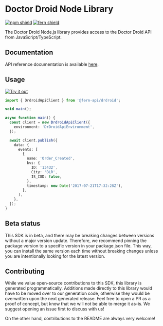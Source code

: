 # Doctor Droid Node Library

[![npm shield](https://img.shields.io/npm/v/@fern-api/drdroid)](https://www.npmjs.com/package/@fern-api/drdroid)
[![fern shield](https://img.shields.io/badge/%F0%9F%8C%BF-SDK%20generated%20by%20Fern-brightgreen)](https://github.com/fern-api/fern)

The Doctor Droid Node.js library provides access to the Doctor Droid API from JavaScript/TypeScript.

## Documentation

API reference documentation is available [here](https://docs.drdroid.io/reference/overview).

## Usage

[![Try it out](https://developer.stackblitz.com/img/open_in_stackblitz.svg)](https://stackblitz.com/edit/typescript-example-using-sdk-built-with-fern-n3dnnt?file=app.ts)

```typescript
import { DrdroidApiClient } from '@fern-api/drdroid';

void main();

async function main() {
  const client = new DrdroidApiClient({
    environment: 'DrDroidApiEnvironment',
  });

  await client.publish({
    data: {
      events: [
        {
          name: 'Order_Created',
          kvs: {
            ID: '13432',
            City: 'BLR',
            IS_COD: false,
          },
          timestamp: new Date('2017-07-21T17:32:28Z'),
        },
      ],
    },
  });
}
```

## Beta status

This SDK is in beta, and there may be breaking changes between versions without a major version update. Therefore, we recommend pinning the package version to a specific version in your package.json file. This way, you can install the same version each time without breaking changes unless you are intentionally looking for the latest version.

## Contributing

While we value open-source contributions to this SDK, this library is generated programmatically. Additions made directly to this library would have to be moved over to our generation code, otherwise they would be overwritten upon the next generated release. Feel free to open a PR as a proof of concept, but know that we will not be able to merge it as-is. We suggest opening an issue first to discuss with us!

On the other hand, contributions to the README are always very welcome!
